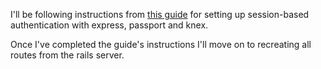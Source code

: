 I'll be following instructions from [this guide](http://mherman.org/blog/2016/09/25/node-passport-and-postgres/#.Wd-YjBOPKV5)
for setting up session-based authentication with express, passport and knex.

Once I've completed the guide's instructions I'll move on to recreating all routes from the rails server.
